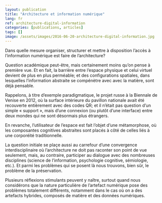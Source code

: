 ```yaml
---
layout: publication
title: "Architecture et information numérique"
lang: fr
ref: architecture-digital-information
categories: [publications, articles]
tags: []
image: /assets/images/2016-06-20-architecture-digital-information.jpg
---
```


Dans quelle mesure organiser, structurer et mettre à disposition l’accès à l’information numérique est faire de l’architecture?

Question académique peut-être, mais certainement moins qu’on pense à première vue. Et en fait, la barrière entre l’espace physique et celui virtuel devient de plus en plus perméable; et des configurations spatiales, dans lesquelles l’information abstraite se compénètre avec avec la matière, sont déjà pensable.

Rappelons, à titre d’exemple paradigmatique, le projet russe à la Biennale de Venise en 2012, où la surface intérieure du pavillon nationale avait été recouverte entièrement avec des codes QR; et il n’était pas question d’un simple « support », mais d’une connexion (ou plutôt d’une interface) entre deux mondes qui ne sont désormais plus étrangers.

En revanche, l’utilisateur de l’espace est fait l’objet d’une métamorphose, où les composantes cognitives abstraites sont placés à côté de celles liés à une corporéité traditionnelle.

La question initiale se plaçe aussi au carrefour d’une convergence interdisciplinaire où l’architecture ne doit pas raconter son point de vue seulement, mais, au contraire, participer au dialogue avec des nombreuses disciplines (science de l’information, psychologie cognitive, sémiologie, etc.). Et parmi les problèmes qui se posent là nous trouvons, bien sûr, le problème de la préservation.

Plusieurs réflexions stimulants peuvent y naître, surtout quand nous considérons que la nature particulière de l’artefact numérique pose des problèmes totalement différents, notamment dans le cas où on a des artefacts hybrides, composés de matière et des données numériques.
